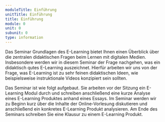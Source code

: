 ```yaml
---
moduleTitle: Einführung
unitTitle: Einführung
title: Einführung
module: 0
unit: 0
subunit: 0
type: information
---
```


Das Seminar Grundlagen des E-Learning bietet Ihnen einen Überblick über die zentralen didaktischen Fragen beim Lernen mit digitalen Medien. Insbesondere werden wir in diesem Seminar der Frage nachgehen, was ein didaktisch qutes E-Learning auszeichnet. Hierfür arbeiten wir uns von der Frage, was E-Learning ist zu sehr feinen didaktischen Ideen, wie beispielsweise instruktionale Videos konzipiert sein sollten. 

Das Seminar ist wie folgt aufgebaut. Sie arbeiten vor der Sitzung ein E-Learning Modul durch und schreiben anschließend eine kurze Analyse eines E-Learning Produktes anhand eines Essays. Im Seminar werden wir zu Beginn kurz über die Inhalte der Online-Vorlesung diskutieren und anschließend ein konkretes E-Learning Produkt analysieren. Am Ende des Seminars schreiben Sie eine Klausur zu einem E-Learning Produkt.